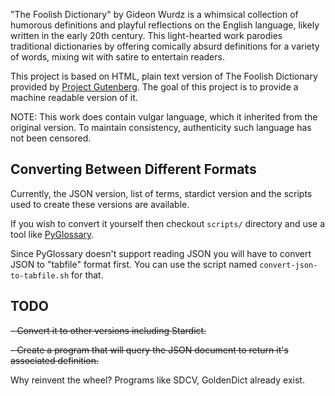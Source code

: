 "The Foolish Dictionary" by Gideon Wurdz is a whimsical collection of humorous definitions and playful reflections on the English language, likely written in the early 20th century. This light-hearted work parodies traditional dictionaries by offering comically absurd definitions for a variety of words, mixing wit with satire to entertain readers. 

This project is based on HTML, plain text version of The Foolish Dictionary provided by [Project Gutenberg](https://www.gutenberg.org/ebooks/1989). The goal of this project is to provide a machine readable version of it.

NOTE: This work does contain vulgar language, which it inherited from the original version. To maintain consistency, authenticity such language has not been censored.

## Converting Between Different Formats

Currently, the JSON version, list of terms, stardict version and the scripts used to create these versions are available. 

If you wish to convert it yourself then checkout `scripts/` directory and use a tool like [PyGlossary](https://github.com/ilius/pyglossary). 

Since PyGlossary doesn't support reading JSON you will have to convert JSON to "tabfile" format first. You can use the script named `convert-json-to-tabfile.sh` for that.


## TODO

~~- Convert it to other versions including Stardict.~~

~~- Create a program that will query the JSON document to return it's associated definition.~~

Why reinvent the wheel? Programs like SDCV, GoldenDict already exist.

